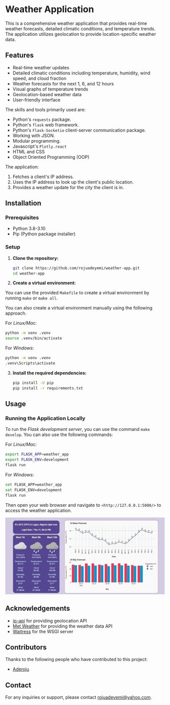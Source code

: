 # Weather Application

This is a comprehensive weather application that provides real-time weather forecasts, detailed climatic conditions, and temperature trends. The application utilizes geolocation to provide location-specific weather data.

## Features

- Real-time weather updates
- Detailed climatic conditions including temperature, humidity, wind speed, and cloud fraction
- Weather forecasts for the next 1, 6, and 12 hours
- Visual graphs of temperature trends
- Geolocation-based weather data
- User-friendly interface


The skills and tools primarily used are:

- Python's `requests` package.
- Python's `flask` web framework.
- Python's `Flask-Socketio` client-server communication package.
- Working with JSON.
- Modular programming.
- Javascript's `Plotly.react`
- HTML and CSS
- Object Oriented Programming (OOP)

The application:

1. Fetches a client's IP address.
1. Uses the IP address to look up the client's public location.
1. Provides a weather update for the city the client is in.


## Installation

### Prerequisites

- Python 3.8-3.10
- Pip (Python package installer)

### Setup

1. **Clone the repository:**

    ```sh
    git clone https://github.com/rojuadeyemi/weather-app.git
    cd weather-app
    ```

2. **Create a virtual environment:**

You can use the provided `Makefile` to create a virtual environment by running `make` or `make all`.

You can also create a virtual environment manually using the following approach.

For *Linux/Mac*:

```sh
python -m venv .venv
source .venv/bin/activate 
```

For *Windows*:
    
```sh
python -m venv .venv
.venv\Scripts\activate
```

3. **Install the required dependencies:**

    ```sh
    pip install -U pip
    pip install -r requirements.txt
    ```

## Usage

### Running the Application Locally

To run the *Flask development server*, you can use the command `make develop`. You can also use the following commands:

For *Linux/Mac*:
```sh
export FLASK_APP=weather_app
export FLASK_ENV=development
flask run   
```
For *Windows*:
```sh
set FLASK_APP=weather_app
set FLASK_ENV=development
flask run
```

Then open your web browser and navigate to `<http://127.0.0.1:5000/>` to access the weather application.


![screenshot of app](Capture.PNG)

## Acknowledgements
- [ip-api](http://ip-api.com)  for providing geolocation API
- [Met Weather](https://api.met.no/) for providing the weather data API
- [Waitress](https://docs.pylonsproject.org/projects/waitress/en/stable/runner.html) for the WSGI server

## Contributors

Thanks to the following people who have contributed to this project:

* [Aderoju](https://github.com/rojuadeyemi)

## Contact
For any inquiries or support, please contact rojuadeyemi@yahoo.com.
